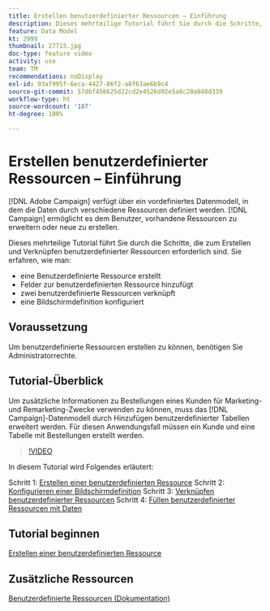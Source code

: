 ```yaml
---
title: Erstellen benutzerdefinierter Ressourcen – Einführung
description: Dieses mehrteilige Tutorial führt Sie durch die Schritte, die zum Erstellen und Verknüpfen benutzerdefinierter Ressourcen erforderlich sind.
feature: Data Model
kt: 2999
thumbnail: 27715.jpg
doc-type: feature video
activity: use
team: TM
recommendations: noDisplay
exl-id: 93af995f-6eca-4427-86f2-a8f63ae6b9c4
source-git-commit: 57dbf456625d22cd2e4526d92e5a8c20a048d339
workflow-type: ht
source-wordcount: '187'
ht-degree: 100%

---
```


# Erstellen benutzerdefinierter Ressourcen – Einführung

[!DNL Adobe Campaign] verfügt über ein vordefiniertes Datenmodell, in dem die Daten durch verschiedene Ressourcen definiert werden. [!DNL Campaign] ermöglicht es dem Benutzer, vorhandene Ressourcen zu erweitern oder neue zu erstellen.

Dieses mehrteilige Tutorial führt Sie durch die Schritte, die zum Erstellen und Verknüpfen benutzerdefinierter Ressourcen erforderlich sind.
Sie erfahren, wie man:

* eine Benutzerdefinierte Ressource erstellt
* Felder zur benutzerdefinierten Ressource hinzufügt
* zwei benutzerdefinierte Ressourcen verknüpft
* eine Bildschirmdefinition konfiguriert

## Voraussetzung

Um benutzerdefinierte Ressourcen erstellen zu können, benötigen Sie Administratorrechte.

## Tutorial-Überblick

Um zusätzliche Informationen zu Bestellungen eines Kunden für Marketing- und Remarketing-Zwecke verwenden zu können, muss das [!DNL Campaign]-Datenmodell durch Hinzufügen benutzerdefinierter Tabellen erweitert werden. Für diesen Anwendungsfall müssen ein Kunde und eine Tabelle mit Bestellungen erstellt werden.

>[!VIDEO](https://video.tv.adobe.com/v/27715?quality=9)

In diesem Tutorial wird Folgendes erläutert:

Schritt 1: [Erstellen einer benutzerdefinierten Ressource](./creating-a-custom-resource.md)
Schritt 2: [Konfigurieren einer Bildschirmdefinition](./configuring-a-screen-definition-for-a-custom-resource.md)
Schritt 3: [Verknüpfen benutzerdefinierter Ressourcen](./linking-custom-resources.md)
Schritt 4: [Füllen benutzerdefinierter Ressourcen mit Daten](./populate-custom-resources-with-data.md)

## Tutorial beginnen

[Erstellen einer benutzerdefinierten Ressource](./creating-a-custom-resource.md)

## Zusätzliche Ressourcen

[Benutzerdefinierte Ressourcen (Dokumentation)](https://experienceleague.adobe.com/docs/campaign-standard/using/working-with-apis/global-concepts/custom-resources.html?lang=de)
